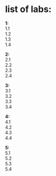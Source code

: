 # list of labs:
**1:**  
1.1  
1.2  
1.3  
1.4   

**2:**  
2.1  
2.2  
2.3  
2.4  

**3:**  
3.1  
3.2  
3.3  
3.4  

**4:**  
4.1  
4.2  
4.3  
4.4  

**5:**  
5.1  
5.2  
5.3  
5.4  


